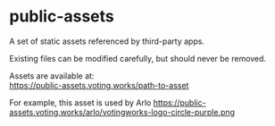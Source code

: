 # public-assets
A set of static assets referenced by third-party apps. 

Existing files can be modified carefully, but should never be removed. 

Assets are available at:  
https://public-assets.voting.works/path-to-asset

For example, this asset is used by Arlo 
https://public-assets.voting.works/arlo/votingworks-logo-circle-purple.png

